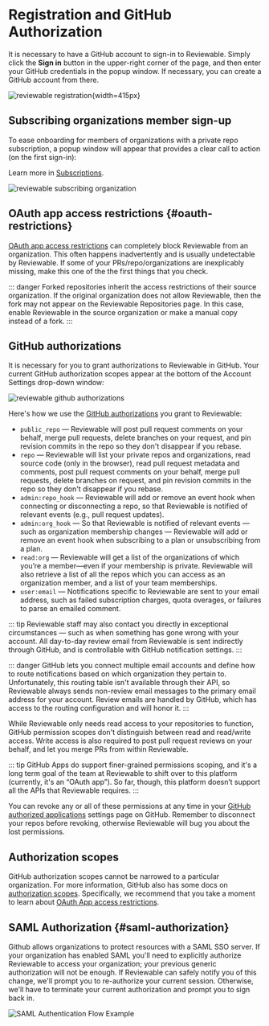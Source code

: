 # Registration and GitHub Authorization

It is necessary to have a GitHub account to sign-in to Reviewable. Simply click the **Sign in** button in the upper-right corner of the page, and then enter your GitHub credentials in the popup window. If necessary, you can create a GitHub account from there.

![reviewable registration](images/registration_1.png){width=415px}

## Subscribing organizations member sign-up

To ease onboarding for members of organizations with a private repo subscription, a popup window will appear that provides a clear call to action (on the first sign-in):

Learn more in [Subscriptions](#subscriptions).

![reviewable subscribing organization](images/registration_2.png)

## OAuth app access restrictions {#oauth-restrictions}

[OAuth app access restrictions](https://help.github.com/articles/about-oauth-app-access-restrictions/) can completely block Reviewable from an organization. This often happens inadvertently and is usually undetectable by Reviewable. If some of your PRs/repo/organizations are inexplicably missing, make this one of the the first things that you check.

::: danger
Forked repositories inherit the access restrictions of their source organization. If the original organization does not allow Reviewable, then the fork may not appear on the Reviewable Repositories page. In this case, enable Reviewable in the source organization or make a manual copy instead of a fork.
:::

## GitHub authorizations

It is necessary for you to grant authorizations to Reviewable in GitHub. Your current GitHub authorization scopes appear at the bottom of the Account Settings drop-down window:

![reviewable github authorizations](images/registration_3.png)

Here's how we use the [GitHub authorizations](https://developer.github.com/apps/building-oauth-apps/scopes-for-oauth-apps/) you grant to Reviewable:

* `public_repo` — Reviewable will post pull request comments on your behalf, merge pull requests, delete branches on your request, and pin revision commits in the repo so they don't disappear if you rebase.
* `repo` — Reviewable will list your private repos and organizations, read source code (only in the browser), read pull request metadata and comments, post pull request comments on your behalf, merge pull requests, delete branches on request, and pin revision commits in the repo so they don't disappear if you rebase.
* `admin:repo_hook` — Reviewable will add or remove an event hook when connecting or disconnecting a repo, so that Reviewable is notified of relevant events (e.g., pull request updates).
* `admin:org_hook` — So that Reviewable is notified of relevant events — such as organization membership changes — Reviewable will add or remove an event hook when subscribing to a plan or unsubscribing from a plan.
* `read:org` — Reviewable will get a list of the organizations of which you’re a member—even if your membership is private. Reviewable will also retrieve a list of all the repos which you can access as an organization member, and a list of your team memberships.
* `user:email` — Notifications specific to Reviewable are sent to your email address, such as failed subscription charges, quota overages, or failures to parse an emailed comment.

::: tip
Reviewable staff may also contact you directly in exceptional circumstances — such as when something has gone wrong with your account. All day-to-day review email from Reviewable is sent indirectly through GitHub, and is controllable with GitHub notification settings.
:::

::: danger
GitHub lets you connect multiple email accounts and define how to route notifications based on which organization they pertain to. Unfortunately, this routing table isn't available through their API, so Reviewable always sends non-review email messages to the primary email address for your account.  Review emails are handled by GitHub, which has access to the routing configuration and will honor it.
:::

While Reviewable only needs read access to your repositories to function, GitHub permission scopes don't distinguish between read and read/write access.  Write access is also required to post pull request reviews on your behalf, and let you merge PRs from within Reviewable.

::: tip
GitHub Apps do support finer-grained permissions scoping, and it's a long term goal of the team at Reviewable to shift over to this platform (currently, it's an “OAuth app”). So far, though, this platform doesn’t support all the APIs that Reviewable requires.
:::

You can revoke any or all of these permissions at any time in your [GitHub authorized applications](https://github.com/settings/applications) settings page on GitHub. Remember to disconnect your repos before revoking, otherwise Reviewable will bug you about the lost permissions.

## Authorization scopes

GitHub authorization scopes cannot be narrowed to a particular organization. For more information, GitHub also has some docs on [authorization scopes](https://developer.github.com/v3/oauth/#scopes). Specifically, we recommend that you take a moment to learn about [OAuth App access restrictions](https://help.github.com/articles/about-oauth-app-access-restrictions/).

## SAML Authorization {#saml-authorization}

Github allows organizations to protect resources with a SAML SSO server.  If your organization has enabled SAML you'll need to explicitly authorize Reviewable to access your organization; your previous generic authorization will not be enough. If Reviewable can safely notify you of this change, we'll prompt you to re-authorize your current session.  Otherwise, we'll have to terminate your current authorization and prompt you to sign back in.

![SAML Authentication Flow Example](images/saml_authorization.png)

